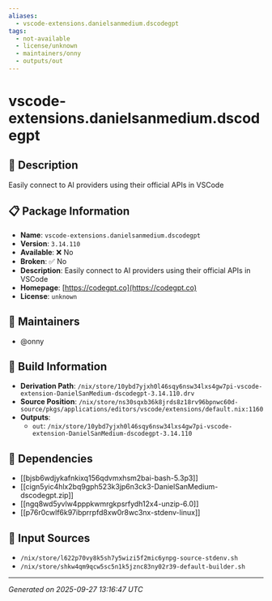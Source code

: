 ```yaml
---
aliases:
  - vscode-extensions.danielsanmedium.dscodegpt
tags:
  - not-available
  - license/unknown
  - maintainers/onny
  - outputs/out
---
```


# vscode-extensions.danielsanmedium.dscodegpt

## 📝 Description

Easily connect to AI providers using their official APIs in VSCode

## 📋 Package Information

- **Name**: `vscode-extensions.danielsanmedium.dscodegpt`
- **Version**: `3.14.110`
- **Available**: ❌ No
- **Broken**: ✅ No
- **Description**: Easily connect to AI providers using their official APIs in VSCode
- **Homepage**: [https://codegpt.co](https://codegpt.co)
- **License**: `unknown`
## 👥 Maintainers

- @onny


## 🔧 Build Information

- **Derivation Path**: `/nix/store/10ybd7yjxh0l46sqy6nsw34lxs4gw7pi-vscode-extension-DanielSanMedium-dscodegpt-3.14.110.drv`
- **Source Position**: `/nix/store/ns30sqxb36k8jrds8z18rv96bpnwc60d-source/pkgs/applications/editors/vscode/extensions/default.nix:1160`
- **Outputs**:
  - `out`:  `/nix/store/10ybd7yjxh0l46sqy6nsw34lxs4gw7pi-vscode-extension-DanielSanMedium-dscodegpt-3.14.110`

## 🔗 Dependencies

- [[bjsb6wdjykafnkixq156qdvmxhsm2bai-bash-5.3p3]]
- [[cign5yic4hlx2bq9gph523k3jp6n3ck3-DanielSanMedium-dscodegpt.zip]]
- [[ngq8wd5yvlw4pppkwmrgkpsrfydh12x4-unzip-6.0]]
- [[p76r0cwlf6k97ibprrpfd8xw0r8wc3nx-stdenv-linux]]

## 📁 Input Sources

- `/nix/store/l622p70vy8k5sh7y5wizi5f2mic6ynpg-source-stdenv.sh`
- `/nix/store/shkw4qm9qcw5sc5n1k5jznc83ny02r39-default-builder.sh`

---
*Generated on 2025-09-27 13:16:47 UTC*
